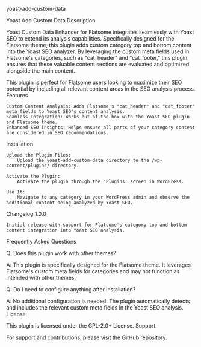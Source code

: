 yoast-add-custom-data

Yoast Add Custom Data
Description

Yoast Custom Data Enhancer for Flatsome integrates seamlessly with Yoast SEO to extend its analysis capabilities. Specifically designed for the Flatsome theme, this plugin adds custom category top and bottom content into the Yoast SEO analyzer. By leveraging the custom meta fields used in Flatsome's categories, such as "cat_header" and "cat_footer," this plugin ensures that these valuable content sections are evaluated and optimized alongside the main content.

This plugin is perfect for Flatsome users looking to maximize their SEO potential by including all relevant content areas in the SEO analysis process.
Features

    Custom Content Analysis: Adds Flatsome's "cat_header" and "cat_footer" meta fields to Yoast SEO's content analysis.
    Seamless Integration: Works out-of-the-box with the Yoast SEO plugin and Flatsome theme.
    Enhanced SEO Insights: Helps ensure all parts of your category content are considered in SEO recommendations.

Installation

    Upload the Plugin Files:
        Upload the yoast-add-custom-data directory to the /wp-content/plugins/ directory.

    Activate the Plugin:
        Activate the plugin through the 'Plugins' screen in WordPress.

    Use It:
        Navigate to any category in your WordPress admin and observe the additional content being analyzed by Yoast SEO.

Changelog
1.0.0

    Initial release with support for Flatsome's category top and bottom content integration into Yoast SEO analysis.

Frequently Asked Questions

Q: Does this plugin work with other themes?

A: This plugin is specifically designed for the Flatsome theme. It leverages Flatsome's custom meta fields for categories and may not function as intended with other themes.

Q: Do I need to configure anything after installation?

A: No additional configuration is needed. The plugin automatically detects and includes the relevant custom meta fields in the Yoast SEO analysis.
License

This plugin is licensed under the GPL-2.0+ License.
Support

For support and contributions, please visit the GitHub repository.
